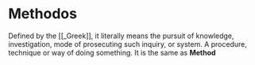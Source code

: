 # Methodos 

Defined by the [[_Greek]], it literally means the pursuit of knowledge, investigation, mode of prosecuting such inquiry, or system. A procedure, technique or way of doing something. It is the same as **Method**